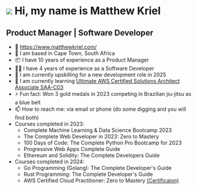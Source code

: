 ![](https://user-images.githubusercontent.com/18350557/176309783-0785949b-9127-417c-8b55-ab5a4333674e.gif) Hi, my name is Matthew Kriel 
=======================================================================================================================================

Product Manager | Software Developer
---------------------------------------------------------
* 🏡 https://www.matthewkriel.com/
* 📍 I am based in Cape Town, South Africa
* 📦 I have 10 years of experience as a Product Manager
* 👨‍💻 I have 4 years of experience as a Software Developer
* 🔭 I am currently upskilling for a new development role in 2025
* 🌱 I am currently learning [Ultimate AWS Certified Solutions Architect Associate SAA-C03](https://www.udemy.com/course/the-complete-web-developer-zero-to-mastery/](https://www.udemy.com/course/aws-certified-solutions-architect-associate-saa-c03/))
* ⚡ Fun fact: Won 3 gold medals in 2023 competing in Brazilian jiu-jitsu as a blue belt
* 📫 How to reach me: via email or phone (do some digging and you will find both)
* Courses completed in 2023:
  - Complete Machine Learning & Data Science Bootcamp 2023
  - The Complete Web Developer in 2023: Zero to Mastery
  - 100 Days of Code: The Complete Python Pro Bootcamp for 2023
  - Progressive Web Apps Complete Guide
  - Ethereum and Solidity: The Complete Developers Guide
* Courses completed in 2024:
  - Go Programming (Golang): The Complete Developer's Guide
  - Rust Programming: The Complete Developer's Guide
  - AWS Certified Cloud Practitioner: Zero to Mastery [(Certificaion)](https://www.credly.com/badges/22a9ea98-ed75-4644-97ef-2246166b0d3f/public_url)
